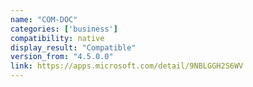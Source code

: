 ```yaml
---
name: "COM-DOC"
categories: ['business']
compatibility: native
display_result: "Compatible"
version_from: "4.5.0.0"
link: https://apps.microsoft.com/detail/9NBLGGH2S6WV
---
```

